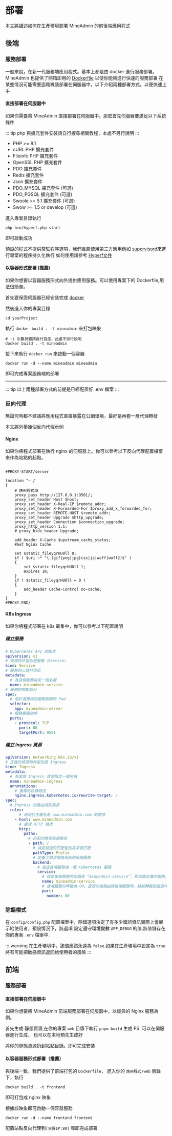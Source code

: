 # 部署

本文將講述如何在生產環境部署 MineAdmin 的前後端應用程式

## 後端

### 服務部署

一般來說，在新一代服務端應用程式。基本上都是由 docker 進行服務部署。
MineAdmin 也提供了開箱即用的 [Dockerfile](https://github.com/mineadmin/MineAdmin/blob/master/Dockerfile) 以便你能夠進行快速的服務部署
在某些情況可能需要面臨裸裝部署在伺服器中。以下介紹兩種部署方式。以便快速上手

#### 直接部署在伺服器中

如果你需要將 MineAdmin 直接部署在伺服器中。那麼首先伺服器要滿足以下系統條件

::: tip
php 與擴充套件安裝請自行搜尋相關教程，本處不另行說明
:::

* PHP >= 8.1
* cURL PHP 擴充套件
* Fileinfo PHP 擴充套件
* OpenSSL PHP 擴充套件
* PDO 擴充套件
* Redis 擴充套件
* Json 擴充套件
* PDO_MYSQL 擴充套件 (可選)
* PDO_PGSQL 擴充套件 (可選)
* Swoole >= 5.1 擴充套件 (可選)
* Swow >= 1.5 or develop (可選)


進入專案目錄執行

```shell
php bin/hyperf.php start
```

即可啟動成功

預設的程式不提供常駐程序選項，我們推薦使用第三方應用例如 [supervisord](http://www.supervisord.org/)來進行專案的程序持久化執行
如何使用請參考 [Hyperf文件](https://hyperf.wiki)

#### 以容器形式部署 (推薦)

如果你想要以容器服務形式向外提供應用服務。可以使用專案下的 Dockerfile,用法很簡單。

首先要保證伺服器已經安裝完成 [docker](https://www.docker.com/)

然後進入你的專案目錄

```shell
cd yourProject
```

執行 `docker build . -t mineadmin` 來打包映象

```shell
# -t 引數具體請自行百度，此處不另行說明
docker build . -t mineadmin
```

接下來執行 `docker run` 來啟動一個容器

```shell
docker run -d --name mineadmin mineadmin
```

即可完成專案服務端的部署

---

::: tip
以上兩種部署方式的前提是已經配置好 <el-tag type="danger">.env</el-tag> 檔案
:::

### 反向代理

<el-alert type="warning">無論何時都不建議將應用程式直接暴露在公網環境，最好是再套一層代理轉發</el-alert>

本文將列舉幾個反向代理示例

#### Nginx

如果你將程式部署在執行 nginx 的伺服器上。你可以參考以下反向代理配置檔案來作為站點的起點。

```nginx

#PROXY-START/server

location ^~ /
{
    # 應用程式埠
    proxy_pass http://127.0.0.1:9501/;
    proxy_set_header Host $host;
    proxy_set_header X-Real-IP $remote_addr;
    proxy_set_header X-Forwarded-For $proxy_add_x_forwarded_for;
    proxy_set_header REMOTE-HOST $remote_addr;
    proxy_set_header Upgrade $http_upgrade;
    proxy_set_header Connection $connection_upgrade;
    proxy_http_version 1.1;
    # proxy_hide_header Upgrade;

    add_header X-Cache $upstream_cache_status;
    #Set Nginx Cache

    set $static_fileyqrHU0ll 0;
    if ( $uri ~* "\.(gif|png|jpg|css|js|woff|woff2)$" )
    {
        set $static_fileyqrHU0ll 1;
        expires 1m;
    }
    if ( $static_fileyqrHU0ll = 0 )
    {
        add_header Cache-Control no-cache;
    }
}
#PROXY-END/

```

#### K8s Ingress

如果你將程式部署在 k8s 叢集中，你可以參考以下配置說明

##### 建立服務

```yaml
# Kubernetes API 的版本
apiVersion: v1
# 資源物件型別是服務（Service）
kind: Service
# 服務的元資料資訊
metadata:
  # 為這個服務指定一個名稱
  name: mineadmin-service
# 服務的規範部分
spec:
  # 用於選擇與該服務關聯的 Pod
  selector:
    app: mineadmin-server
  # 服務暴露的埠
  ports:
    - protocol: TCP
      port: 80
      targetPort: 9501
```

##### 建立 Ingress 資源

```yaml
apiVersion: networking.k8s.io/v1
# 定義的資源物件型別是 Ingress
kind: Ingress
metadata:
  # 為這個 Ingress 資源指定一個名稱
  name: mineadmin-ingress
  annotations:
    # 重寫的目標路徑
    nginx.ingress.kubernetes.io/rewrite-target: /
spec:
  # Ingress 的路由規則列表
  rules:
      # 適用於主機名為 www.mineadmin.com 的請求
    - host: www.mineadmin.com
      # 處理 HTTP 請求
      http:
        paths:
          # 匹配的路徑為根路徑
          - path: /
            # 指定路徑的匹配型別為字首匹配
            pathType: Prefix
            # 定義了請求被路由到的後端服務
            backend:
              # 指定後端服務為一個 Kubernetes 服務
              service:
                # 指定後端服務的名稱為 “mineadmin-service”，即前面定義的服務。
                name: mineadmin-service
                # 後端服務的埠號為 80。當請求被路由到後端服務時，將被轉發到這個埠上。
                port:
                  number: 80
```


### 除錯模式

在 `config/config.php` 配置檔案中，除錯選項決定了有多少錯誤資訊實際上會展示給使用者，預設情況下，該選項
設定遵守環境變數 `APP_DEBUG` 的值.該值儲存在你的專案 `.env` 檔案中.

::: warning
在生產環境中，該值應該永遠為 `false`.如果在生產環境中設定為 `true` 將有可能把敏感資訊返回給使用者的風險
:::

## 前端

### 服務部署

#### 直接部署在伺服器中

如果你想要將 MineAdmin 前端服務部署在伺服器中，以經典的 Nginx 服務為例。

首先生成 靜態資源,在你的專案 `web` 目錄下執行 `pnpm build` 生成 PS: 可以在伺服器進行生成，
也可以在本地預先生成好

將你的靜態資源扔到站點目錄。即可完成安裝

#### 以容器服務形式部署（推薦）

與後端一致，我們提供了前端打包的 `Dockerfile`，
進入你的 `應用程式/web` 目錄下，執行 

```shell
docker build . -t frontend
```

即可打包成 nginx 映象

根據該映象即可啟動一個容器服務

```shell
docker run -d --name frontend frontend
```

配置站點反向代理到`[容器IP:80]` 埠即完成部署
